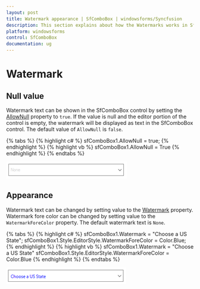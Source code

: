 ```yaml
---
layout: post
title: Watermark appearance | SfComboBox | windowsforms/Syncfusion
description: This section explains about how the Watermarks works in SfComboBox drop-down container for syncfusion windowsforms
platform: windowsforms
control: SfComboBox
documentation: ug
---
```


# Watermark
 
## Null value

Watermark text can be shown in the SfComboBox control by setting the [AllowNull](https://help.syncfusion.com/cr/windowsforms/Syncfusion.SfListView.WinForms~Syncfusion.WinForms.ListView.SfComboBox~AllowNull.html) property to `true`. If the value is null and the editor portion of the control is empty, the watermark will be displayed as text in the SfComboBox control. The default value of `AllowNull` is `false`.

{% tabs %}
{% highlight c# %}
sfComboBox1.AllowNull = true;
{% endhighlight %}
{% highlight vb %}
sfComboBox1.AllowNull = True
{% endhighlight %}
{% endtabs %}

![Watermark on the ComboTextBox](Watermark_images/Watermark_img1.png)

## Appearance

Watermark text can be changed by setting value to the [Watermark](https://help.syncfusion.com/cr/windowsforms/Syncfusion.SfListView.WinForms~Syncfusion.WinForms.ListView.SfComboBox~Watermark.html) property. Watermark fore color can be changed by setting value to the `WatermarkForeColor` property. The default watermark text is `None`.

{% tabs %}
{% highlight c# %}
sfComboBox1.Watermark = "Choose a US State";
sfComboBox1.Style.EditorStyle.WatermarkForeColor = Color.Blue;
{% endhighlight %}
{% highlight vb %}
sfComboBox1.Watermark = "Choose a US State"
sfComboBox1.Style.EditorStyle.WatermarkForeColor = Color.Blue
{% endhighlight %}
{% endtabs %}

![Watermark text with different color](Watermark_images/Watermark_img2.png)
